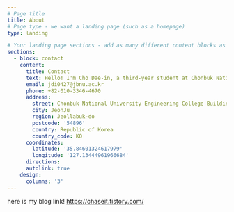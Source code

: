 ```yaml
---
# Page title
title: About
# Page type - we want a landing page (such as a homepage)
type: landing

# Your landing page sections - add as many different content blocks as you like
sections:
  - block: contact
    content:
      title: Contact
      text: Hello! I'm Cho Dae-in, a third-year student at Chonbuk National University. I'm interested in information security, and I'm especially studying the field of intrusion response and mock hacking. In addition, I'm conducting research activities in the information protection lab at Chonbuk National University's engineering college, No. 7 and No. 402.
      email: jdi0427@jbnu.ac.kr
      phone: +82-010-3346-4670
      address:
        street: Chonbuk National University Engineering College Building 7 402
        city: JeonJu
        region: Jeollabuk-do
        postcode: '54896'
        country: Republic of Korea
        country_code: KO
      coordinates:
        latitude: '35.84601324617979'
        longitude: '127.13444961966684'
      directions: 
      autolink: true
    design:
      columns: '3'
---
```

here is my blog link!
https://chaseit.tistory.com/